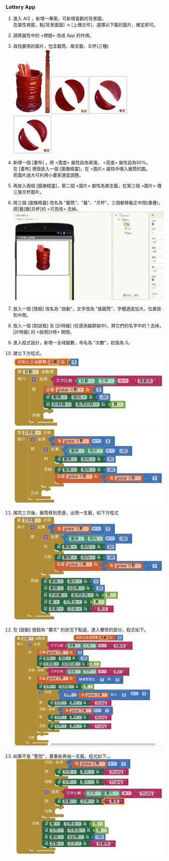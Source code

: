 ### Lottery App
1. 進入 AI2 ，新增一專案。可新增喜歡的背景圖。<br>
在屬性視窗，點[背景圖面] -> [上傳文件]，選擇以下載的圖片，確定即可。

2. 請將屬性中的 <標題> 改成 App 的作用。

3. 尋找要用的圖片，包含籤筒、單支籤、爻杯(三種)<br>
![1](1.png)![2](2.jpg)![00](00.png)![10](10.png)![11](11.png)
4. 新增一個 [畫布] ，將 <寬度> 屬性設為填滿， <高度> 屬性設為50%。<br>
    在 [畫布] 裡面放入一個 [圖像精靈]，在 <圖片> 屬性中傳入籤筒的圖。<br>
    若圖片過大可利用小畫家適度調整。
    
5. 再放入兩個 [圖像精靈]，第二個 <圖片> 屬性為單支籤，在第三個 <圖片> 傳三張爻杯圖片。

6. 將三個 [圖像精靈] 改名為 "籤筒"、"籤"、"爻杯"，三個都移動正中間(重疊)，把[籤]跟[爻杯]的 <可見性> 去掉。<br>
   ![1-1](1-1.JPG)

7. 放入一個  [按鈕] 改名為 "啟動"，文字改為 "搖籤筒"，字體適度加大，位置放到中間。

8. 放入一個  [對話框] 及  [計時器] (在感測器群組中)，將它們的名字中的 1 去掉， [計時器] 的 <啟用計時> 關閉。

9. 進入程式設計，新增一全域變數，命名為 "次數"，初值為 3。

10. 建立下方程式。<br>
  ![2-1](2-1.JPG)<br>
  ![2-2](2-2.JPG)
  
11. 搖完三次後，籤筒移到旁邊，出現一支籤，如下方程式<br>
  ![2-3](2-3.JPG)

12. 在 [啟動] 按鈕為 "擲爻" 的狀況下點選，進入擲筊的部分，程式如下。<br>
  ![2-4](2-4.JPG)

13. 如果不是 "聖筊"，要重新再抽一支籤，程式如下。。<br>
  ![2-5](2-5.JPG)
